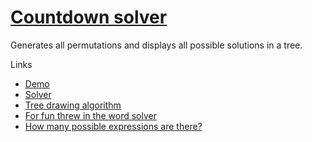 # [Countdown solver](https://countdown-solver.vercel.app)

Generates all permutations and displays all possible solutions in a tree.

Links

- [Demo](https://countdown-solver.vercel.app)
- [Solver](https://github.com/mfbx9da4/countdown-solver/blob/main/solver/solver.ts)
- [Tree drawing algorithm](https://github.com/mfbx9da4/countdown-solver/blob/main/layout/davidStrategy.ts)
- [For fun threw in the word solver](https://github.com/mfbx9da4/countdown-solver/blob/main/solver/words.ts)
- [How many possible expressions are there?](https://math.stackexchange.com/questions/4219234/how-many-valid-expressions-for-countdown-numbers-round)
